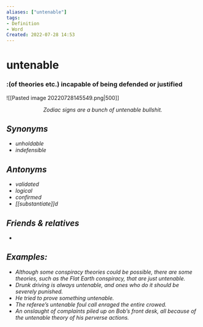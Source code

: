 ```yaml
---
aliases: ["untenable"]
tags:
- Definition 
- Word
Created: 2022-07-28 14:53  
---
```

# untenable
### :(of theories etc.) incapable of being defended or justified

<span class='centerImg'> ![[Pasted image 20220728145549.png|500]] </span>
<center> <i>Zodiac signs are a bunch of untenable bullshit.<i></center>

## Synonyms 
- unholdable 
- indefensible 

## Antonyms 
- validated 
- logical 
- confirmed 
- [[substantiate]]d

## Friends & relatives
- 

## Examples: 
- Although some conspiracy theories could be possible, there are some theories, such as the Flat Earth conspiracy, that are just untenable. 
- Drunk driving is always untenable, and ones who do it should be severely punished.
- He tried to prove something untenable. 
- The referee’s untenable foul call enraged the entire crowed. 
- An onslaught of complaints piled up on Bob’s front desk, all because of the untenable theory of his perverse actions. 